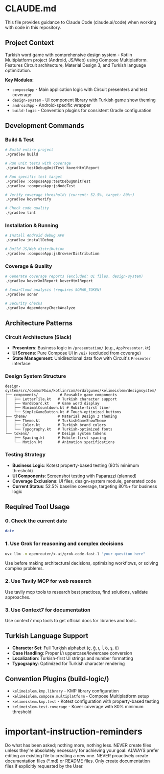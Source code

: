 # CLAUDE.md

This file provides guidance to Claude Code (claude.ai/code) when working with code in this repository.

## Project Context
Turkish word game with comprehensive design system - Kotlin Multiplatform project (Android, JS/Web) using Compose Multiplatform. Features Circuit architecture, Material Design 3, and Turkish language optimization.

**Key Modules:**
- `composeApp` - Main application logic with Circuit presenters and test coverage
- `design-system` - UI component library with Turkish game show theming
- `androidApp` - Android-specific wrapper
- `build-logic` - Convention plugins for consistent Gradle configuration

## Development Commands

### Build & Test
```bash
# Build entire project
./gradlew build

# Run unit tests with coverage
./gradlew testDebugUnitTest koverHtmlReport

# Run specific test target
./gradlew :composeApp:testDebugUnitTest
./gradlew :composeApp:jsNodeTest

# Verify coverage thresholds (current: 52.5%, target: 80%+)
./gradlew koverVerify

# Check code quality
./gradlew lint
```

### Installation & Running
```bash
# Install Android debug APK
./gradlew installDebug

# Build JS/Web distribution
./gradlew :composeApp:jsBrowserDistribution
```

### Coverage & Quality
```bash
# Generate coverage reports (excluded: UI files, design-system)
./gradlew koverXmlReport koverHtmlReport

# SonarCloud analysis (requires SONAR_TOKEN)
./gradlew sonar

# Security checks
./gradlew dependencyCheckAnalyze
```

## Architecture Patterns

### Circuit Architecture (Slack)
- **Presenters**: Business logic in `/presentation/` (e.g., `AppPresenter.kt`)
- **UI Screens**: Pure Compose UI in `/ui/` (excluded from coverage)
- **State Management**: Unidirectional data flow with Circuit's `Presenter` interface

### Design System Structure
```text
design-system/src/commonMain/kotlin/com/erdalgunes/kelimeislem/designsystem/
├── components/          # Reusable game components
│   ├── LetterTile.kt   # Turkish character support
│   ├── WordBoard.kt    # Game word display
│   ├── MinimalCountdown.kt # Mobile-first timer
│   └── SimpleGameButton.kt # Touch-optimized buttons
├── theme/              # Material Design 3 theming
│   ├── Theme.kt        # TurkishGameShowTheme
│   ├── Color.kt        # Turkish brand colors
│   └── Typography.kt   # Turkish-optimized fonts
└── tokens/             # Design system tokens
    ├── Spacing.kt      # Mobile-first spacing
    └── Motion.kt       # Animation specifications
```

### Testing Strategy
- **Business Logic**: Kotest property-based testing (80% minimum threshold)
- **UI Components**: Screenshot testing with Paparazzi (planned)
- **Coverage Exclusions**: UI files, design-system module, generated code
- **Current Status**: 52.5% baseline coverage, targeting 80%+ for business logic

## Required Tool Usage
### 0. Check the current date
```bash
date
```

### 1. Use Grok for reasoning and complex decisions
```bash
uvx llm -m openrouter/x-ai/grok-code-fast-1 "your question here"
```
Use before making architectural decisions, optimizing workflows, or solving complex problems.

### 2. Use Tavily MCP for web research
Use tavily mcp tools to research best practices, find solutions, validate approaches.

### 3. Use Context7 for documentation
Use context7 mcp tools to get official docs for libraries and tools.

## Turkish Language Support
- **Character Set**: Full Turkish alphabet (ç, ğ, ı, İ, ö, ş, ü)
- **Case Handling**: Proper İ/ı uppercase/lowercase conversion
- **Localization**: Turkish-first UI strings and number formatting
- **Typography**: Optimized for Turkish character rendering

## Convention Plugins (build-logic/)
- `kelimeislem.kmp.library` - KMP library configuration
- `kelimeislem.compose.multiplatform` - Compose Multiplatform setup
- `kelimeislem.kmp.test` - Kotest configuration with property-based testing
- `kelimeislem.test.coverage` - Kover coverage with 80% minimum threshold

# important-instruction-reminders
Do what has been asked; nothing more, nothing less.
NEVER create files unless they're absolutely necessary for achieving your goal.
ALWAYS prefer editing an existing file to creating a new one.
NEVER proactively create documentation files (*.md) or README files. Only create documentation files if explicitly requested by the User.
